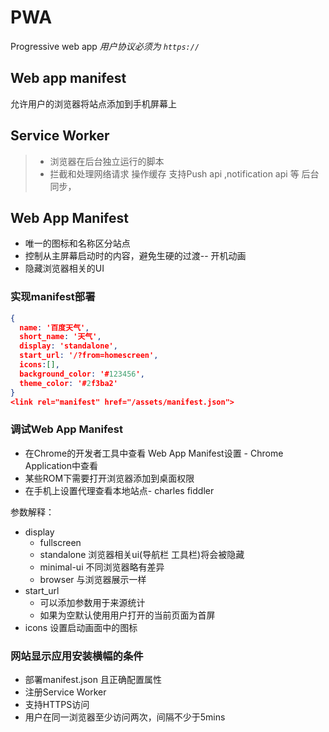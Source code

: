 # PWA
Progressive web app
*用户协议必须为 `https://`*
## Web app manifest
 允许用户的浏览器将站点添加到手机屏幕上
 
## Service Worker
> + 浏览器在后台独立运行的脚本
> + 拦截和处理网络请求 操作缓存
支持Push api  ,notification api 等
后台同步，
  
## Web App Manifest
- 唯一的图标和名称区分站点
- 控制从主屏幕启动时的内容，避免生硬的过渡-- 开机动画
- 隐藏浏览器相关的UI

### 实现manifest部署
```json
{
  name: '百度天气',
  short_name: '天气',
  display: 'standalone',
  start_url: '/?from=homescreen',
  icons:[],
  background_color: '#123456',
  theme_color: '#2f3ba2'
}
<link rel="manifest" href="/assets/manifest.json">
```
### 调试Web App Manifest
- 在Chrome的开发者工具中查看 Web App Manifest设置 - Chrome Application中查看
- 某些ROM下需要打开浏览器添加到桌面权限
- 在手机上设置代理查看本地站点- charles fiddler

参数解释：

  - display 
    + fullscreen
    + standalone 浏览器相关ui(导航栏 工具栏)将会被隐藏
    + minimal-ui 不同浏览器略有差异
    + browser 与浏览器展示一样
 - start_url
    + 可以添加参数用于来源统计
    + 如果为空默认使用用户打开的当前页面为首屏
 - icons
 设置启动画面中的图标
 
 ### 网站显示应用安装横幅的条件
 + 部署manifest.json 且正确配置属性
 + 注册Service Worker
 + 支持HTTPS访问
 + 用户在同一浏览器至少访问两次，间隔不少于5mins
     
    
